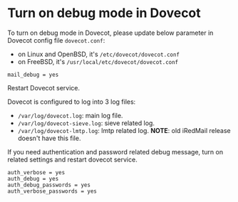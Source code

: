 # Turn on debug mode in Dovecot

To turn on debug mode in Dovecot, please update below parameter in Dovecot
config file `dovecot.conf`:

* on Linux and OpenBSD, it's `/etc/dovecot/dovecot.conf`
* on FreeBSD, it's `/usr/local/etc/dovecot/dovecot.conf`

```
mail_debug = yes
```

Restart Dovecot service.

Dovecot is configured to log into 3 log files:

* `/var/log/dovecot.log`: main log file.
* `/var/log/dovecot-sieve.log`: sieve related log.
* `/var/log/dovecot-lmtp.log`: lmtp related log. __NOTE__: old iRedMail release
  doesn't have this file.

If you need authentication and password related debug message, turn on related
settings and restart dovecot service.

```
auth_verbose = yes
auth_debug = yes
auth_debug_passwords = yes
auth_verbose_passwords = yes
```
